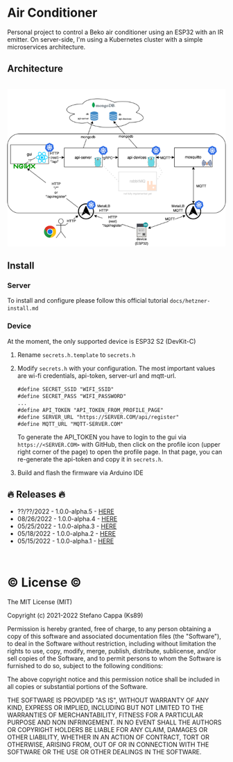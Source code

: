 # Air Conditioner 

Personal project to control a Beko air conditioner using an ESP32 with an IR emitter.
On server-side, I'm using a Kubernetes cluster with a simple microservices architecture.

## Architecture

<br/>
<img src="https://raw.githubusercontent.com/Ks89/air-conditioner/master/docs/diagrams/air-condirioner-architecture.png" alt="@ks89/air-conditioner">
<br/>

## Install

### Server

To install and configure please follow this official tutorial `docs/hetzner-install.md`

### Device

At the moment, the only supported device is ESP32 S2 (DevKit-C)

1. Rename `secrets.h.template` to `secrets.h`
2. Modify `secrets.h` with your configuration. The most important values are wi-fi credentials, api-token, server-url and mqtt-url.

    ```
    #define SECRET_SSID "WIFI_SSID"
    #define SECRET_PASS "WIFI_PASSWORD"
    ...
    #define API_TOKEN "API_TOKEN_FROM_PROFILE_PAGE"
    #define SERVER_URL "https://SERVER.COM/api/register"
    #define MQTT_URL "MQTT-SERVER.COM"
    ```
   
   To generate the API_TOKEN you have to login to the gui via `https://<SERVER.COM>` with GitHub, then click on the profile icon (upper right corner of the page) to open the profile page.
   In that page, you can re-generate the api-token and copy it in `secrets.h`.
5. Build and flash the firmware via Arduino IDE


## :fire: Releases :fire:

- ??/??/2022 - 1.0.0-alpha.5 - [HERE](https://github.com/Ks89/air-conditioner/releases)
- 08/26/2022 - 1.0.0-alpha.4 - [HERE](https://github.com/Ks89/air-conditioner/releases)
- 05/25/2022 - 1.0.0-alpha.3 - [HERE](https://github.com/Ks89/air-conditioner/releases)
- 05/18/2022 - 1.0.0-alpha.2 - [HERE](https://github.com/Ks89/air-conditioner/releases)
- 05/15/2022 - 1.0.0-alpha.1 - [HERE](https://github.com/Ks89/air-conditioner/releases)


<br/>

# :copyright: License :copyright:

The MIT License (MIT)

Copyright (c) 2021-2022 Stefano Cappa (Ks89)

Permission is hereby granted, free of charge, to any person obtaining a copy
of this software and associated documentation files (the "Software"), to deal
in the Software without restriction, including without limitation the rights
to use, copy, modify, merge, publish, distribute, sublicense, and/or sell
copies of the Software, and to permit persons to whom the Software is
furnished to do so, subject to the following conditions:

The above copyright notice and this permission notice shall be included in all
copies or substantial portions of the Software.

THE SOFTWARE IS PROVIDED "AS IS", WITHOUT WARRANTY OF ANY KIND, EXPRESS OR
IMPLIED, INCLUDING BUT NOT LIMITED TO THE WARRANTIES OF MERCHANTABILITY,
FITNESS FOR A PARTICULAR PURPOSE AND NON INFRINGEMENT. IN NO EVENT SHALL THE
AUTHORS OR COPYRIGHT HOLDERS BE LIABLE FOR ANY CLAIM, DAMAGES OR OTHER
LIABILITY, WHETHER IN AN ACTION OF CONTRACT, TORT OR OTHERWISE, ARISING FROM,
OUT OF OR IN CONNECTION WITH THE SOFTWARE OR THE USE OR OTHER DEALINGS IN THE
SOFTWARE.

<br/>
